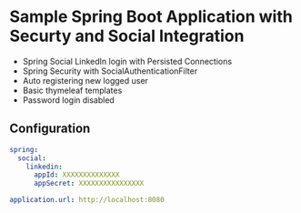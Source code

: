 Sample Spring Boot Application with Securty and Social Integration
==================================================================

* Spring Social LinkedIn login with Persisted Connections
* Spring Security with SocialAuthenticationFilter
* Auto registering new logged user 
* Basic thymeleaf templates
* Password login disabled

Configuration
---

```yaml
spring:
  social:
    linkedin:
      appId: XXXXXXXXXXXXXX
      appSecret: XXXXXXXXXXXXXXXX

application.url: http://localhost:8080
```